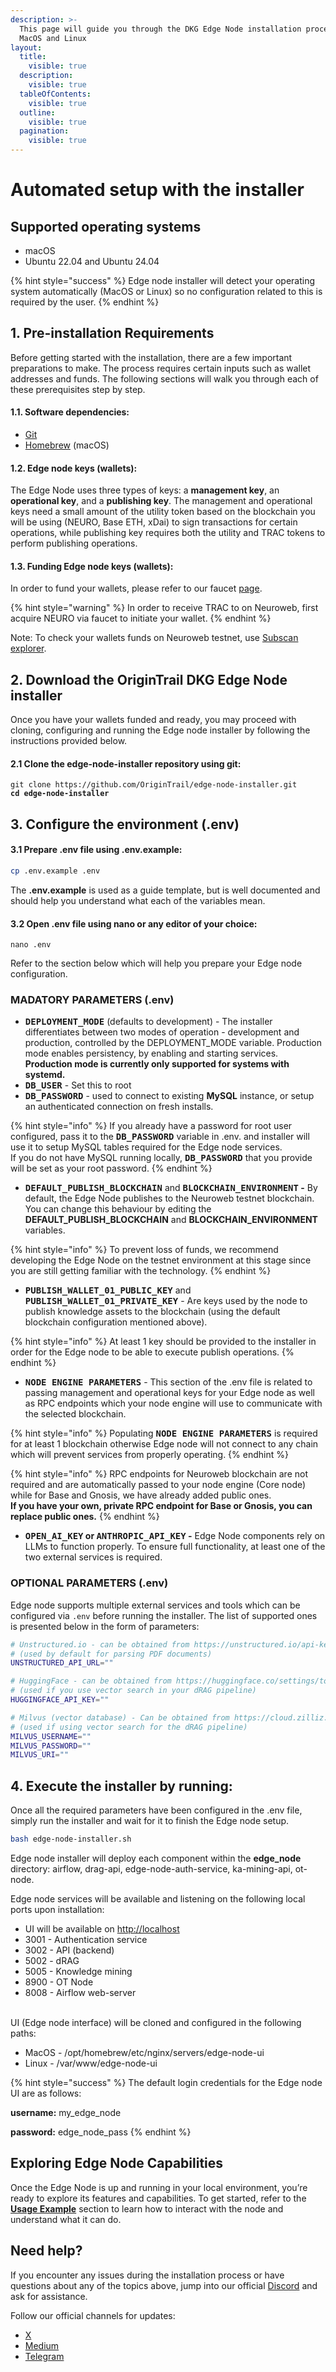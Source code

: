 ```yaml
---
description: >-
  This page will guide you through the DKG Edge Node installation process for
  MacOS and Linux
layout:
  title:
    visible: true
  description:
    visible: true
  tableOfContents:
    visible: true
  outline:
    visible: true
  pagination:
    visible: true
---
```


# Automated setup with the installer

## Supported operating systems

* macOS
* Ubuntu 22.04 and Ubuntu 24.04

{% hint style="success" %}
Edge node installer will detect your operating system automatically (MacOS or Linux) so no configuration related to this is required by the user.
{% endhint %}

## 1. Pre-installation Requirements

Before getting started with the installation, there are a few important preparations to make. The process requires certain inputs such as wallet addresses and funds. The following sections will walk you through each of these prerequisites step by step.

#### 1.1. Software dependencies:

* [Git](https://git-scm.com/downloads)&#x20;
* [Homebrew](https://brew.sh/) (macOS)

#### 1.2. Edge node keys (wallets):

The Edge Node uses three types of keys: a **management key**, an **operational key**, and a **publishing key**. The management and operational keys need a small amount of the utility token based on the blockchain you will be using (NEURO, Base ETH, xDai) to sign transactions for certain operations, while publishing key requires both the utility and TRAC tokens to perform publishing operations.&#x20;

#### 1.3. Funding Edge node keys (wallets):

In order to fund your wallets, please refer to our faucet [page](https://docs.origintrail.io/useful-resources/test-token-faucet).

{% hint style="warning" %}
In order to receive TRAC to on Neuroweb, first acquire NEURO via faucet to initiate your wallet.
{% endhint %}

Note: To check your wallets funds on Neuroweb testnet, use [Subscan explorer](https://neuroweb-testnet.subscan.io/). &#x20;

## 2. Download the OriginTrail DKG Edge Node installer

Once you have your wallets funded and ready, you may proceed with cloning, configuring and running the Edge node installer by following the instructions provided below.

#### 2.1 Clone the edge-node-installer repository using git:

<pre class="language-sh"><code class="lang-sh">git clone https://github.com/OriginTrail/edge-node-installer.git
<strong>cd edge-node-installer
</strong></code></pre>

## 3. Configure the environment (.env)

#### 3.1 Prepare .env file using .env.example:

```bash
cp .env.example .env
```

The **.env.example** is used as a guide template, but is well documented and should help you understand what each of the variables mean.

#### 3.2  Open .env file using nano or any editor of your choice:

```
nano .env
```

Refer to the section below which will help you prepare your Edge node configuration.&#x20;

### MADATORY PARAMETERS (.env)

* <kbd>**DEPLOYMENT\_MODE**</kbd> (defaults to development) - The installer differentiates between two modes of operation - development and production, controlled by the DEPLOYMENT\_MODE variable. Production mode enables persistency, by enabling and starting services. **Production mode is currently only supported for systems with systemd.**
* <kbd>**DB\_USER**</kbd> - Set this to root&#x20;
* <kbd>**DB\_PASSWORD**</kbd> -  used to connect to existing **MySQL** instance, or setup an authenticated connection on fresh installs.

{% hint style="info" %}
If you already have a password for root user configured, pass it to the <kbd>**DB\_PASSWORD**</kbd> variable in .env. and installer will use it to setup MySQL tables required for the Edge node services.\
If you do not have MySQL running locally, <kbd>**DB\_PASSWORD**</kbd>  that you provide will be set as your root password.
{% endhint %}

* <kbd>**DEFAULT\_PUBLISH\_BLOCKCHAIN**</kbd> and <kbd>**BLOCKCHAIN\_ENVIRONMENT**</kbd>**&#x20;-** By default, the Edge Node publishes to the Neuroweb testnet blockchain. You can change this behaviour by editing the **DEFAULT\_PUBLISH\_BLOCKCHAIN** and **BLOCKCHAIN\_ENVIRONMENT** variables.&#x20;

{% hint style="info" %}
To prevent loss of funds, we recommend developing the Edge Node on the testnet environment at this stage since you are still getting familiar with the technology.
{% endhint %}

* <kbd>**PUBLISH\_WALLET\_01\_PUBLIC\_KEY**</kbd> and <kbd>**PUBLISH\_WALLET\_01\_PRIVATE\_KEY**</kbd> - Are keys used by the node to publish knowledge assets to the blockchain (using the default blockchain configuration mentioned above).

{% hint style="info" %}
At least 1 key should be provided to the installer in order for the Edge node to be able to execute publish operations.
{% endhint %}

* <kbd>**NODE ENGINE PARAMETERS**</kbd> - This section of the .env file is related to passing management and operational keys for your Edge node as well as RPC endpoints which your node engine will use to communicate with the selected blockchain.&#x20;

{% hint style="info" %}
Populating <kbd>**NODE ENGINE PARAMETERS**</kbd>  is required for at least 1 blockchain otherwise Edge node will not connect to any chain which will prevent services from properly operating.
{% endhint %}

{% hint style="info" %}
RPC endpoints for Neuroweb blockchain are not required and are automatically passed to your node engine (Core node) while for Base and Gnosis, we have already added public ones. \
**If you have your own, private RPC endpoint for Base or Gnosis, you can replace public ones.**
{% endhint %}

* <kbd>**OPEN\_AI\_KEY**</kbd>**&#x20; or&#x20;**<kbd>**ANTHROPIC\_API\_KEY**</kbd>**&#x20; -** Edge Node components rely on LLMs to function properly. To ensure full functionality, at least one of the two external services is required.

### OPTIONAL PARAMETERS (.env)

Edge node supports multiple external services and tools which can be configured via `.env`  before running the installer. The list of supported ones is presented below in the form of parameters:

```sh
# Unstructured.io - can be obtained from https://unstructured.io/api-key-free 
# (used by default for parsing PDF documents)
UNSTRUCTURED_API_URL=""

# HuggingFace - can be obtained from https://huggingface.co/settings/tokens 
# (used if you use vector search in your dRAG pipeline)
HUGGINGFACE_API_KEY=""

# Milvus (vector database) - Can be obtained from https://cloud.zilliz.com/ 
# (used if using vector search for the dRAG pipeline)
MILVUS_USERNAME=""
MILVUS_PASSWORD=""
MILVUS_URI=""
```

## 4. Execute the installer by running: <a href="#id-3.-execute-the-installer-by-running" id="id-3.-execute-the-installer-by-running"></a>

Once all the required parameters have been configured in the .env file, simply run the installer and wait for it to finish the Edge node setup.

```bash
bash edge-node-installer.sh
```

Edge node installer will deploy each component within the **edge\_node** directory: airflow, drag-api, edge-node-auth-service, ka-mining-api, ot-node.

Edge node services will be available and listening on the following local ports upon installation:

* UI will be available on [http://localhost](http://localhost)
* 3001 - Authentication service
* 3002 - API (backend)
* 5002 - dRAG
* 5005 - Knowledge mining
* 8900 - OT Node
* 8008 - Airflow web-server

\
UI (Edge node interface) will be cloned and configured in the following paths:

* MacOS - /opt/homebrew/etc/nginx/servers/edge-node-ui
* Linux - /var/www/edge-node-ui

{% hint style="success" %}
The default login credentials for the Edge node UI are as follows:

**username:** my\_edge\_node

**password:** edge\_node\_pass
{% endhint %}

## Exploring Edge Node Capabilities

Once the Edge Node is up and running in your local environment, you’re ready to explore its features and capabilities. To get started, refer to the [**Usage Example**](usage-example.md) section to learn how to interact with the node and understand what it can do.

## Need help? <a href="#need-help" id="need-help"></a>

If you encounter any issues during the installation process or have questions about any of the topics above, jump into our official [Discord](https://discord.gg/xCaY7hvNwD) and ask for assistance.

Follow our official channels for updates:

* [X](https://x.com/origin_trail)
* [Medium](https://medium.com/origintrail)
* [Telegram](https://t.me/origintrail)
